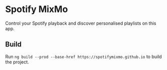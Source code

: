 # Spotify MixMo

Control your Spotify playback and discover personalised playlists on this app.

## Build

Run `ng build --prod --base-href https://spotifymixmo.github.io` to build the project.
